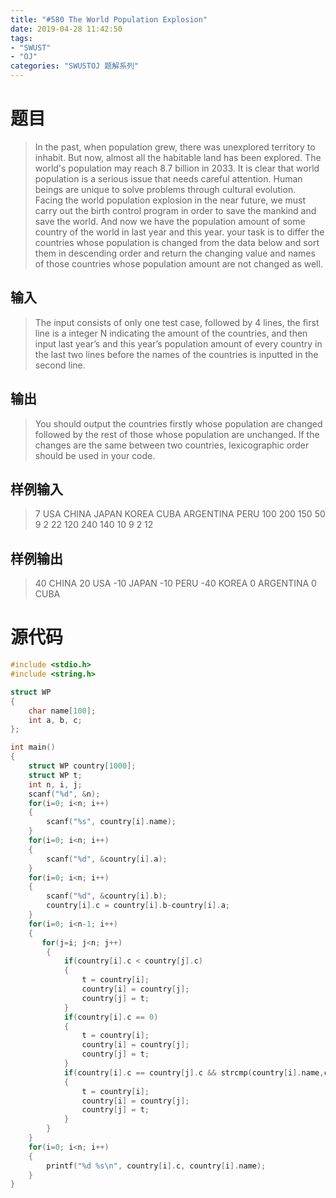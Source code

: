 ```yaml
---
title: "#580 The World Population Explosion"
date: 2019-04-28 11:42:50
tags:
- "SWUST"
- "OJ"
categories: "SWUSTOJ 题解系列"
---
```


# 题目 

> In the past, when population grew, there was unexplored territory to inhabit. But now, almost all the habitable land has been explored. The world's population may reach 8.7 billion in 2033. It is clear that world population is a serious issue that needs careful attention. Human beings are unique to solve problems through cultural evolution. Facing the world population explosion in the near future, we must carry out the birth control program in order to save the mankind and save the world. And now we have the population amount of some country of the world in last year and this year. your task is to differ the countries whose population is changed from the data below and sort them in descending order and return the changing value and names of those countries whose population amount are not changed as well.

<!-- more -->

## 输入

> The input consists of only one test case, followed by 4 lines, the first line is a integer N indicating the amount of the countries, and then input last year’s and this year’s population amount of every country in the last two lines before the names of the countries is inputted in the second line.

## 输出

> You should output the countries firstly whose population are changed followed by the rest of those whose population are unchanged. If the changes are the same between two countries, lexicographic order should be used in your code.

## 样例输入

> 7
USA CHINA JAPAN KOREA CUBA ARGENTINA PERU
100 200 150 50 9 2 22
120 240 140 10 9 2 12

## 样例输出

> 40 CHINA
20 USA
-10 JAPAN
-10 PERU
-40 KOREA
0 ARGENTINA
0 CUBA

# 源代码

```cpp
#include <stdio.h>
#include <string.h>

struct WP
{
    char name[100];
    int a, b, c;
};

int main()
{
    struct WP country[1000];
    struct WP t;
    int n, i, j;
    scanf("%d", &n);
    for(i=0; i<n; i++)
    {
        scanf("%s", country[i].name);
    }
    for(i=0; i<n; i++)
    {
        scanf("%d", &country[i].a);
    }
    for(i=0; i<n; i++)
    {
        scanf("%d", &country[i].b);
        country[i].c = country[i].b-country[i].a;
    }
    for(i=0; i<n-1; i++)
    {
       for(j=i; j<n; j++)
        {
            if(country[i].c < country[j].c)
            {
                t = country[i];
                country[i] = country[j];
                country[j] = t;
            }
            if(country[i].c == 0)
            {
                t = country[i];
                country[i] = country[j];
                country[j] = t;
            }
            if(country[i].c == country[j].c && strcmp(country[i].name,country[j].name) > 0)
            {
                t = country[i];
                country[i] = country[j];
                country[j] = t;
            }
        }
    }
    for(i=0; i<n; i++)
    {
        printf("%d %s\n", country[i].c, country[i].name);
    }
}
```
